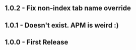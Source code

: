 ## 1.0.2 - Fix non-index tab name override

## 1.0.1 - Doesn't exist. APM is weird :)

## 1.0.0 - First Release
